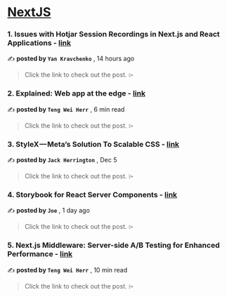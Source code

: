 
<h1><a href=https://medium.com/tag/nextjs/recommended target="_blank" rel="noopener noreferrer">NextJS</a></h1>
<h3>1. Issues with Hotjar Session Recordings in Next.js and React Applications - <a href=https://medium.com/@yan.dev/issues-with-hotjar-session-recordings-in-next-js-and-react-applications-ade06b847542?source=tag_recommended_feed---------0-84----------nextjs----------59259ebf_6ba5_4f50_b4f5_c2903800dd97------- target="_blank" rel="noopener noreferrer">link</a></h3>

✍️ **posted by `Yan Kravchenko`** <date> , 14 hours ago</date>

<blockquote>Click the link to check out the post. ⌲</blockquote>

<h3>2. Explained: Web app at the edge - <a href=https://medium.com/gitconnected/explained-web-app-at-the-edge-fb391985a0a5?source=tag_recommended_feed---------1-107----------nextjs----------59259ebf_6ba5_4f50_b4f5_c2903800dd97------- target="_blank" rel="noopener noreferrer">link</a></h3>

✍️ **posted by `Teng Wei Herr`** <date> , 6 min read</date>

<blockquote>Click the link to check out the post. ⌲</blockquote>

<h3>3. StyleX — Meta’s Solution To Scalable CSS - <a href=https://medium.com/@jherr2020/stylex-metas-solution-to-scalable-css-0e06972d9bc4?source=tag_recommended_feed---------2-85----------nextjs----------59259ebf_6ba5_4f50_b4f5_c2903800dd97------- target="_blank" rel="noopener noreferrer">link</a></h3>

✍️ **posted by `Jack Herrington`** <date> , Dec 5</date>

<blockquote>Click the link to check out the post. ⌲</blockquote>

<h3>4. Storybook for React Server Components - <a href=https://medium.com/storybookjs/storybook-for-react-server-components-5945f621caee?source=tag_recommended_feed---------3-84----------nextjs----------59259ebf_6ba5_4f50_b4f5_c2903800dd97------- target="_blank" rel="noopener noreferrer">link</a></h3>

✍️ **posted by `Joe`** <date> , 1 day ago</date>

<blockquote>Click the link to check out the post. ⌲</blockquote>

<h3>5. Next.js Middleware: Server-side A/B Testing for Enhanced Performance - <a href=https://medium.com/gitconnected/next-js-middleware-server-side-a-b-testing-for-enhanced-performance-f13ed0aa0b40?source=tag_recommended_feed---------4-107----------nextjs----------59259ebf_6ba5_4f50_b4f5_c2903800dd97------- target="_blank" rel="noopener noreferrer">link</a></h3>

✍️ **posted by `Teng Wei Herr`** <date> , 10 min read</date>

<blockquote>Click the link to check out the post. ⌲</blockquote>

